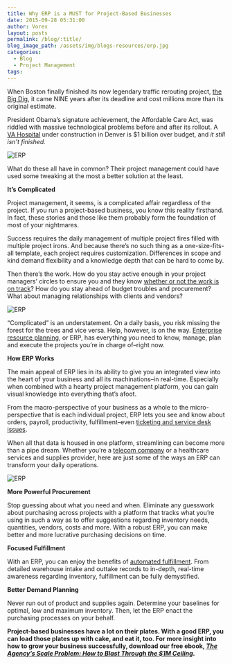 ```yaml
---
title: Why ERP is a MUST for Project-Based Businesses
date: 2015-09-28 05:31:00
author: Vorex
layout: posts
permalink: /blog/:title/
blog_image_path: /assets/img/blogs-resources/erp.jpg
categories:
  - Blog
  - Project Management
tags:  
---
```



When Boston finally finished its now legendary traffic rerouting project, [the Big Dig](https://www.massdot.state.ma.us/highway/TheBigDig/FactsFigures.aspx), it came NINE years after its deadline and cost millions more than its original estimate.

President Obama’s signature achievement, the Affordable Care Act, was riddled with massive technological problems before and after its rollout. A [VA Hospital](http://www.npr.org/2015/06/09/413178870/the-unfinished-va-hospital-thats-more-than-1-billion-over-budget) under construction in Denver is $1 billion over budget, and *it still isn’t finished.*

![ERP](https://media.giphy.com/media/MRynV7pNzABfq/giphy.gif)

What do these all have in common? Their project management could have used some tweaking at the most a better solution at the least.

**It’s Complicated**

Project management, it seems, is a complicated affair regardless of the project. If you run a project-based business, you know this reality firsthand. In fact, these stories and those like them probably form the foundation of most of your nightmares.

Success requires the daily management of multiple project fires filled with multiple project irons. And because there’s no such thing as a one-size-fits-all template, each project requires customization. Differences in scope and kind demand flexibility and a knowledge depth that can be hard to come by.

Then there’s the work. How do you stay active enough in your project managers’ circles to ensure you and they know [whether or not the work is on track](https://hbr.org/2013/03/the-dirty-little-secret-of-pro)? How do you stay ahead of budget troubles and procurement? What about managing relationships with clients and vendors?

![ERP](https://media.giphy.com/media/BHgzzL84NmMN2/giphy.gif)

“Complicated” is an understatement. On a daily basis, you risk missing the forest for the trees and vice versa. Help, however, is on the way. [Enterprise resource planning](http://www.itweb.co.za/index.php?option=com_content&amp;view=article&amp;id=145731), or ERP, has everything you need to know, manage, plan and execute the projects you’re in charge of–right now.

**How ERP Works**

The main appeal of ERP lies in its ability to give you an integrated view into the heart of your business and all its machinations–in real-time. Especially when combined with a hearty project management platform, you can gain visual knowledge into everything that’s afoot.

From the macro-perspective of your business as a whole to the micro-perspective that is each individual project, ERP lets you see and know about orders, payroll, productivity, fulfillment–even [ticketing and service desk issues](http://www.vorex.com/product/help-desk-and-ticketing/).

When all that data is housed in one platform, streamlining can become more than a pipe dream. Whether you’re a [telecom company](http://bizbeatblog.dallasnews.com/2015/08/the-fcc-is-paying-9-billion-to-these-10-telecom-firms.html/) or a healthcare services and supplies provider, here are just some of the ways an ERP can transform your daily operations.

![ERP](https://media.giphy.com/media/caVdtPeN83dza/giphy.gif)

**More Powerful Procurement**

Stop guessing about what you need and when. Eliminate any guesswork about purchasing across projects with a platform that tracks what you’re using in such a way as to offer suggestions regarding inventory needs, quantities, vendors, costs and more. With a robust ERP, you can make better and more lucrative purchasing decisions on time.

**Focused Fulfillment**

With an ERP, you can enjoy the benefits of [automated fulfillment](http://www.vorex.com/industries/telecommunications/). From detailed warehouse intake and outtake records to in-depth, real-time awareness regarding inventory, fulfillment can be fully demystified.

**Better Demand Planning**

Never run out of product and supplies again. Determine your baselines for optimal, low and maximum inventory. Then, let the ERP enact the purchasing processes on your behalf.

**Project-based businesses have a lot on their plates. With a good ERP, you can load those plates up with cake, and eat it, too. For more insight into how to grow your business successfully, download our free ebook, [*The Agency’s Scale Problem: How to Blast Through the $1M Ceiling*](http://vorex.hs-sites.com/agency-scale-ebook?__hstc=100746398.b2843db0333d5242d1d7cad84e1e93d1.1428948442272.1440542029299.1440784627712.71&amp;__hssc=100746398.2.1440784627712&amp;__hsfp=3983076714)*.***

